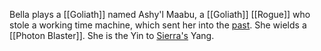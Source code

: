 Bella plays a [[Goliath]] named Ashy'l Maabu, a [[Goliath]] [[Rogue]] who stole a working time machine, which sent her into the [past](Calumnia). She wields a [[Photon Blaster]]. She is the Yin to [Sierra's](Sierra) Yang.